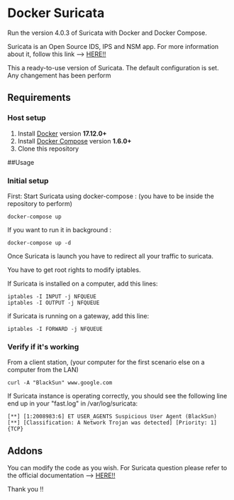 # Docker Suricata

Run the version 4.0.3 of Suricata with Docker and Docker Compose.

Suricata is an Open Source IDS, IPS and NSM app.
For more information about it, follow this link --> [HERE!!](https://suricata-ids.org/)

This a ready-to-use version of Suricata.
The default configuration is set.
Any changement has been perform

## Requirements

### Host setup

1. Install [Docker](https://www.docker.com/community-edition#/download) version **17.12.0+**
2. Install [Docker Compose](https://docs.docker.com/compose/install/) version **1.6.0+**
3. Clone this repository


##Usage 

### Initial setup

First: Start Suricata using docker-compose : (you have to be inside the repository to perform)

```console
docker-compose up
```

If you want to run it in background :

```console
docker-compose up -d
```

Once Suricata is launch you have to redirect all your traffic to suricata.

You have to get root rights to modify iptables.

If Suricata is installed on a computer, add this lines:

```console
iptables -I INPUT -j NFQUEUE
iptables -I OUTPUT -j NFQUEUE
```

if Suricata is running on a gateway, add this line:

```console
iptables -I FORWARD -j NFQUEUE
```

### Verify if it's working

From a client station, (your computer for the first scenario else on a computer from the LAN)

```console
curl -A "BlackSun" www.google.com
```

If Suricata instance is operating correctly, you should  see the following line end up in your "fast.log" in /var/log/suricata:

```console
[**] [1:2008983:6] ET USER_AGENTS Suspicious User Agent (BlackSun) [**] [Classification: A Network Trojan was detected] [Priority: 1] {TCP}
```

## Addons

You can modify the code as you wish. 
For Suricata question please refer to the official documentation --> [HERE!!](https://suricata-ids.org/docs/)

Thank you !!
